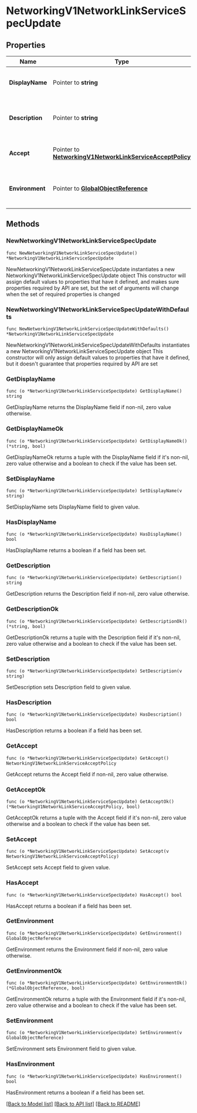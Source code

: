 # NetworkingV1NetworkLinkServiceSpecUpdate

## Properties

Name | Type | Description | Notes
------------ | ------------- | ------------- | -------------
**DisplayName** | Pointer to **string** | The name of the network link service | [optional] 
**Description** | Pointer to **string** | The description of the network link service | [optional] 
**Accept** | Pointer to [**NetworkingV1NetworkLinkServiceAcceptPolicy**](networking.v1.NetworkLinkServiceAcceptPolicy.md) | Network Link Service Accept policy | [optional] 
**Environment** | Pointer to [**GlobalObjectReference**](GlobalObjectReference.md) | The environment to which this belongs. | [optional] 

## Methods

### NewNetworkingV1NetworkLinkServiceSpecUpdate

`func NewNetworkingV1NetworkLinkServiceSpecUpdate() *NetworkingV1NetworkLinkServiceSpecUpdate`

NewNetworkingV1NetworkLinkServiceSpecUpdate instantiates a new NetworkingV1NetworkLinkServiceSpecUpdate object
This constructor will assign default values to properties that have it defined,
and makes sure properties required by API are set, but the set of arguments
will change when the set of required properties is changed

### NewNetworkingV1NetworkLinkServiceSpecUpdateWithDefaults

`func NewNetworkingV1NetworkLinkServiceSpecUpdateWithDefaults() *NetworkingV1NetworkLinkServiceSpecUpdate`

NewNetworkingV1NetworkLinkServiceSpecUpdateWithDefaults instantiates a new NetworkingV1NetworkLinkServiceSpecUpdate object
This constructor will only assign default values to properties that have it defined,
but it doesn't guarantee that properties required by API are set

### GetDisplayName

`func (o *NetworkingV1NetworkLinkServiceSpecUpdate) GetDisplayName() string`

GetDisplayName returns the DisplayName field if non-nil, zero value otherwise.

### GetDisplayNameOk

`func (o *NetworkingV1NetworkLinkServiceSpecUpdate) GetDisplayNameOk() (*string, bool)`

GetDisplayNameOk returns a tuple with the DisplayName field if it's non-nil, zero value otherwise
and a boolean to check if the value has been set.

### SetDisplayName

`func (o *NetworkingV1NetworkLinkServiceSpecUpdate) SetDisplayName(v string)`

SetDisplayName sets DisplayName field to given value.

### HasDisplayName

`func (o *NetworkingV1NetworkLinkServiceSpecUpdate) HasDisplayName() bool`

HasDisplayName returns a boolean if a field has been set.

### GetDescription

`func (o *NetworkingV1NetworkLinkServiceSpecUpdate) GetDescription() string`

GetDescription returns the Description field if non-nil, zero value otherwise.

### GetDescriptionOk

`func (o *NetworkingV1NetworkLinkServiceSpecUpdate) GetDescriptionOk() (*string, bool)`

GetDescriptionOk returns a tuple with the Description field if it's non-nil, zero value otherwise
and a boolean to check if the value has been set.

### SetDescription

`func (o *NetworkingV1NetworkLinkServiceSpecUpdate) SetDescription(v string)`

SetDescription sets Description field to given value.

### HasDescription

`func (o *NetworkingV1NetworkLinkServiceSpecUpdate) HasDescription() bool`

HasDescription returns a boolean if a field has been set.

### GetAccept

`func (o *NetworkingV1NetworkLinkServiceSpecUpdate) GetAccept() NetworkingV1NetworkLinkServiceAcceptPolicy`

GetAccept returns the Accept field if non-nil, zero value otherwise.

### GetAcceptOk

`func (o *NetworkingV1NetworkLinkServiceSpecUpdate) GetAcceptOk() (*NetworkingV1NetworkLinkServiceAcceptPolicy, bool)`

GetAcceptOk returns a tuple with the Accept field if it's non-nil, zero value otherwise
and a boolean to check if the value has been set.

### SetAccept

`func (o *NetworkingV1NetworkLinkServiceSpecUpdate) SetAccept(v NetworkingV1NetworkLinkServiceAcceptPolicy)`

SetAccept sets Accept field to given value.

### HasAccept

`func (o *NetworkingV1NetworkLinkServiceSpecUpdate) HasAccept() bool`

HasAccept returns a boolean if a field has been set.

### GetEnvironment

`func (o *NetworkingV1NetworkLinkServiceSpecUpdate) GetEnvironment() GlobalObjectReference`

GetEnvironment returns the Environment field if non-nil, zero value otherwise.

### GetEnvironmentOk

`func (o *NetworkingV1NetworkLinkServiceSpecUpdate) GetEnvironmentOk() (*GlobalObjectReference, bool)`

GetEnvironmentOk returns a tuple with the Environment field if it's non-nil, zero value otherwise
and a boolean to check if the value has been set.

### SetEnvironment

`func (o *NetworkingV1NetworkLinkServiceSpecUpdate) SetEnvironment(v GlobalObjectReference)`

SetEnvironment sets Environment field to given value.

### HasEnvironment

`func (o *NetworkingV1NetworkLinkServiceSpecUpdate) HasEnvironment() bool`

HasEnvironment returns a boolean if a field has been set.


[[Back to Model list]](../README.md#documentation-for-models) [[Back to API list]](../README.md#documentation-for-api-endpoints) [[Back to README]](../README.md)


